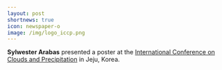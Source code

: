 ```yaml
---
layout: post
shortnews: true
icon: newspaper-o
image: /img/logo_iccp.png
---
```


<b>Sylwester Arabas</b> presented a poster at the <a href="http://web.archive.org/web/20240817130021/https://iccp2024.kr/">International Conference on Clouds and Precipitation</a> in Jeju, Korea.
